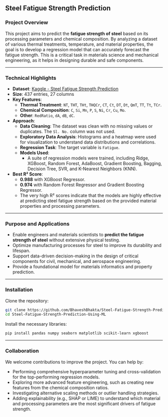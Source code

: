 ## Steel Fatigue Strength Prediction

### Project Overview

This project aims to predict the **fatigue strength of steel** based on its processing parameters and chemical composition. By analyzing a dataset of various thermal treatments, temperature, and material properties, the goal is to develop a regression model that can accurately forecast the fatigue strength. This is a critical task in materials science and mechanical engineering, as it helps in designing durable and safe components.

-----

### Technical Highlights

  * **Dataset**: [Kaggle - Steel Fatigue Strength Prediction](https://www.kaggle.com/datasets/chaozhuang/steel-fatigue-strength-prediction)
  * **Size**: 437 entries, 27 columns
  * **Key Features**:
      * **Thermal Treatment**: `NT`, `THT`, `THt`, `THQCr`, `CT`, `Ct`, `DT`, `Dt`, `QmT`, `TT`, `Tt`, `TCr`.
      * **Chemical Composition**: `C`, `Si`, `Mn`, `P`, `S`, `Ni`, `Cr`, `Cu`, `Mo`.
      * **Other**: `RedRatio`, `dA`, `dB`, `dC`.
  * **Approach**:
      * **Data Cleaning**: The dataset was clean with no missing values or duplicates. The `Sl. No.` column was not used.
      * **Exploratory Data Analysis**: Histograms and a heatmap were used for visualization to understand data distributions and correlations.
      * **Regression Task**: The target variable is `Fatigue`.
      * **Models Used**:
          * A suite of regression models were trained, including Ridge, XGBoost, Random Forest, AdaBoost, Gradient Boosting, Bagging, Decision Tree, SVR, and K-Nearest Neighbors (KNN).
  * **Best R² Score**:
      * **0.988** with XGBoost Regressor.
      * **0.974** with Random Forest Regressor and Gradient Boosting Regressor.
      * The very high R² scores indicate that the models are highly effective at predicting steel fatigue strength based on the provided material properties and processing parameters.

-----

### Purpose and Applications

  * Enable engineers and materials scientists to **predict the fatigue strength of steel** without extensive physical testing.
  * Optimize manufacturing processes for steel to improve its durability and lifespan.
  * Support data-driven decision-making in the design of critical components for civil, mechanical, and aerospace engineering.
  * Provide a foundational model for materials informatics and property prediction.

-----

### Installation

Clone the repository:

```bash
git clone https://github.com/BhaveshBhakta/Steel-Fatigue-Strength-Prediction-Using-ML.git
cd Steel-Fatigue-Strength-Prediction-Using-ML
```

Install the necessary libraries:

```bash
pip install pandas numpy seaborn matplotlib scikit-learn xgboost
```

-----

### Collaboration

We welcome contributions to improve the project. You can help by:

  * Performing comprehensive hyperparameter tuning and cross-validation for the top-performing regression models.
  * Exploring more advanced feature engineering, such as creating new features from the chemical composition ratios.
  * Investigating alternative scaling methods or outlier handling strategies.
  * Adding explainability (e.g., SHAP or LIME) to understand which material and processing parameters are the most significant drivers of fatigue strength.
